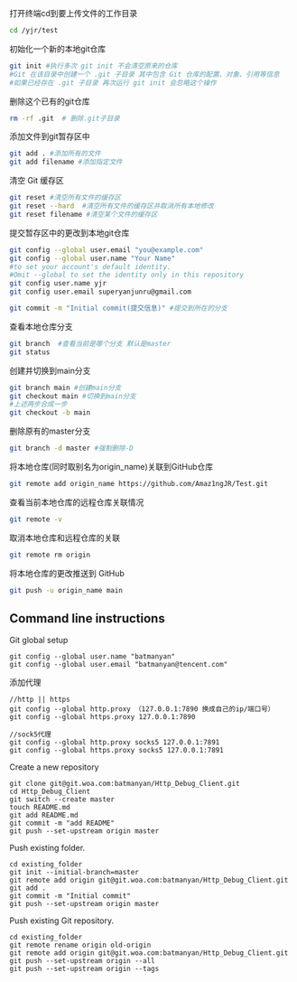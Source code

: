打开终端cd到要上传文件的工作目录
```bash
cd /yjr/test
```
初始化一个新的本地git仓库
```bash
git init #执行多次 git init 不会清空原来的仓库
#Git 在该目录中创建一个 .git 子目录 其中包含 Git 仓库的配置、对象、引用等信息
#如果已经存在 .git 子目录 再次运行 git init 会忽略这个操作
```
删除这个已有的git仓库
```bash
rm -rf .git  # 删除.git子目录
```
添加文件到git暂存区中
```bash
git add . #添加所有的文件
git add filename #添加指定文件
```
清空 Git 缓存区
```bash
git reset #清空所有文件的缓存区
git reset --hard  #清空所有文件的缓存区并取消所有本地修改
git reset filename #清空某个文件的缓存区
```
提交暂存区中的更改到本地git仓库
```bash
git config --global user.email "you@example.com"
git config --global user.name "Your Name"
#to set your account's default identity.
#Omit --global to set the identity only in this repository
git config user.name yjr
git config user.email superyanjunru@gmail.com
```
```bash
git commit -m "Initial commit(提交信息)" #提交到所在的分支
```
查看本地仓库分支
```bash
git branch  #查看当前是哪个分支 默认是master 
git status
```
创建并切换到main分支
```bash
git branch main #创建main分支
git checkout main #切换到main分支
#上述两步合成一步
git checkout -b main
```
删除原有的master分支
```bash
git branch -d master #强制删除-D
```
将本地仓库(同时取别名为origin_name)关联到GitHub仓库
```bash
git remote add origin_name https://github.com/Amaz1ngJR/Test.git
```
查看当前本地仓库的远程仓库关联情况
```bash
git remote -v
```
取消本地仓库和远程仓库的关联
```bash
git remote rm origin
```

将本地仓库的更改推送到 GitHub
```bash
git push -u origin_name main
```
## Command line instructions
Git global setup
```
git config --global user.name "batmanyan"
git config --global user.email "batmanyan@tencent.com"
```
添加代理
```
//http || https
git config --global http.proxy （127.0.0.1:7890 换成自己的ip/端口号）
git config --global https.proxy 127.0.0.1:7890

//sock5代理
git config --global http.proxy socks5 127.0.0.1:7891
git config --global https.proxy socks5 127.0.0.1:7891
```
Create a new repository
```
git clone git@git.woa.com:batmanyan/Http_Debug_Client.git
cd Http_Debug_Client
git switch --create master
touch README.md
git add README.md
git commit -m "add README"
git push --set-upstream origin master
```
Push existing folder.
```
cd existing_folder
git init --initial-branch=master
git remote add origin git@git.woa.com:batmanyan/Http_Debug_Client.git
git add .
git commit -m "Initial commit"
git push --set-upstream origin master
```
Push existing Git repository.
```
cd existing_folder
git remote rename origin old-origin
git remote add origin git@git.woa.com:batmanyan/Http_Debug_Client.git
git push --set-upstream origin --all
git push --set-upstream origin --tags
```
